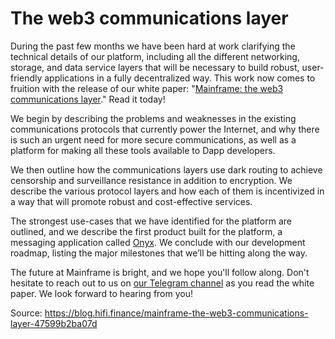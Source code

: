 
# The web3 communications layer



During the past few months we have been hard at work clarifying the technical details of our platform, including all the different networking, storage, and data service layers that will be necessary to build robust, user-friendly applications in a fully decentralized way. This work now comes to fruition with the release of our white paper: "[Mainframe: the web3 communications layer](https://mainframe.docsend.com/view/j39qpui)." Read it today!

We begin by describing the problems and weaknesses in the existing communications protocols that currently power the Internet, and why there is such an urgent need for more secure communications, as well as a platform for making all these tools available to Dapp developers.

We then outline how the communications layers use dark routing to achieve censorship and surveillance resistance in addition to encryption. We describe the various protocol layers and how each of them is incentivized in a way that will promote robust and cost-effective services.

The strongest use-cases that we have identified for the platform are outlined, and we describe the first product built for the platform, a messaging application called [Onyx](https://mainframe.com/onyx). We conclude with our development roadmap, listing the major milestones that we’ll be hitting along the way.

The future at Mainframe is bright, and we hope you'll follow along. Don't hesitate to reach out to us on [our Telegram channel](https://t.me/joinchat/Fg15zkUxeHmhSLNEulTSGw) as you read the white paper. We look forward to hearing from you!


Source: https://blog.hifi.finance/mainframe-the-web3-communications-layer-47599b2ba07d
